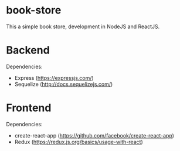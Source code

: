 # book-store
This a simple book store, development in NodeJS and ReactJS.

# Backend

Dependencies:
* Express (https://expressjs.com/)
* Sequelize (http://docs.sequelizejs.com/)

# Frontend

Dependencies:
* create-react-app (https://github.com/facebook/create-react-app)
* Redux (https://redux.js.org/basics/usage-with-react)